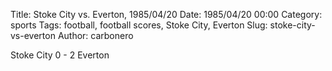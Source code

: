 Title: Stoke City vs. Everton, 1985/04/20
Date: 1985/04/20 00:00
Category: sports
Tags: football, football scores, Stoke City, Everton
Slug: stoke-city-vs-everton
Author: carbonero


Stoke City 0 - 2 Everton
